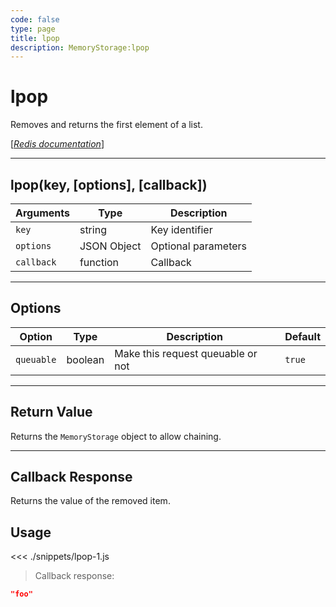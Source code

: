 ```yaml
---
code: false
type: page
title: lpop
description: MemoryStorage:lpop
---
```


# lpop

Removes and returns the first element of a list.

[[_Redis documentation_]](https://redis.io/commands/lpop)

---

## lpop(key, [options], [callback])

| Arguments  | Type        | Description         |
| ---------- | ----------- | ------------------- |
| `key`      | string      | Key identifier      |
| `options`  | JSON Object | Optional parameters |
| `callback` | function    | Callback            |

---

## Options

| Option     | Type    | Description                       | Default |
| ---------- | ------- | --------------------------------- | ------- |
| `queuable` | boolean | Make this request queuable or not | `true`  |

---

## Return Value

Returns the `MemoryStorage` object to allow chaining.

---

## Callback Response

Returns the value of the removed item.

## Usage

<<< ./snippets/lpop-1.js

> Callback response:

```json
"foo"
```
